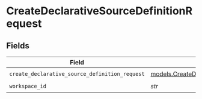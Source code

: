 # CreateDeclarativeSourceDefinitionRequest


## Fields

| Field                                                                                                    | Type                                                                                                     | Required                                                                                                 | Description                                                                                              |
| -------------------------------------------------------------------------------------------------------- | -------------------------------------------------------------------------------------------------------- | -------------------------------------------------------------------------------------------------------- | -------------------------------------------------------------------------------------------------------- |
| `create_declarative_source_definition_request`                                                           | [models.CreateDeclarativeSourceDefinitionRequest](../models/createdeclarativesourcedefinitionrequest.md) | :heavy_check_mark:                                                                                       | N/A                                                                                                      |
| `workspace_id`                                                                                           | *str*                                                                                                    | :heavy_check_mark:                                                                                       | N/A                                                                                                      |